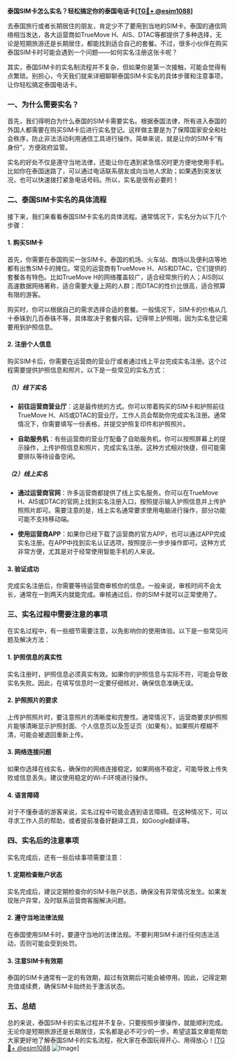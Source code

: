 **泰国SIM卡怎么实名？轻松搞定你的泰国电话卡[[TG💪+ @esim1088](https://t.me/s/esim1088)]**

去泰国旅行或者长期居住的朋友，肯定少不了要用到当地的SIM卡。泰国的通信网络相当发达，各大运营商如TrueMove H、AIS、DTAC等都提供了多种选择，无论是短期旅游还是长期居住，都能找到适合自己的套餐。不过，很多小伙伴在购买泰国SIM卡时可能会遇到一个问题——如何实名注册这张卡呢？

其实，泰国SIM卡的实名制流程并不复杂，但如果你是第一次接触，可能会觉得有点繁琐。别担心，今天我们就来详细聊聊泰国SIM卡实名的具体步骤和注意事项，让你轻松搞定泰国电话卡。

### 一、为什么需要实名？

首先，我们得明白为什么泰国的SIM卡需要实名。根据泰国法律，所有进入泰国的外国人都需要在购买SIM卡后进行实名登记。这样做主要是为了保障国家安全和社会秩序，防止非法活动利用通信工具进行操作。简单来说，就是让你的SIM卡“有身份”，方便政府监管。

实名的好处不仅是遵守当地法律，还能让你在遇到紧急情况时更方便地使用手机。比如你在泰国迷路了，可以通过电话联系朋友或向当地人求助；如果遇到突发状况，也可以快速拨打紧急电话号码。所以，实名是很有必要的！

### 二、泰国SIM卡实名的具体流程

接下来，我们来看看泰国SIM卡实名的具体流程。通常情况下，实名分为以下几个步骤：

#### 1. 购买SIM卡

首先，你需要在泰国购买一张SIM卡。泰国的机场、火车站、商场以及便利店等地都有出售SIM卡的摊位。常见的运营商有TrueMove H、AIS和DTAC，它们提供的套餐各有特色。比如TrueMove H的网络覆盖较广，适合经常旅行的人；AIS则以高速数据网络著称，适合需要大量上网的人群；而DTAC的性价比很高，适合预算有限的游客。

购买时，你可以根据自己的需求选择合适的套餐。一般情况下，SIM卡的价格从几十泰铢到几百泰铢不等，具体取决于套餐内容。记得带上护照哦，因为实名登记需要用到护照信息。

#### 2. 注册个人信息

购买SIM卡后，你需要在运营商的营业厅或者通过线上平台完成实名注册。这个过程需要提供护照信息和照片。以下是一些常见的实名方式：

##### （1）线下实名

- **前往运营商营业厅**：这是最传统的方式。你可以带着购买的SIM卡和护照前往TrueMove H、AIS或DTAC的营业厅。工作人员会帮助你完成实名注册。通常情况下，你需要填写一份表格，并提交护照复印件和护照照片。
  
- **自助服务机**：有些运营商的营业厅配备了自助服务机，你可以按照屏幕上的提示操作，上传护照信息和照片，完成实名注册。这种方式相对快捷，但可能需要排队等待设备空闲。

##### （2）线上实名

- **通过运营商官网**：许多运营商都提供了线上实名服务。你可以在TrueMove H、AIS或DTAC的官网上找到实名注册入口，按照提示输入护照信息并上传护照照片即可。需要注意的是，线上实名通常要求使用电脑进行操作，部分功能可能不支持移动端。

- **使用运营商APP**：如果你已经下载了运营商的官方APP，也可以通过APP完成实名注册。在APP中找到实名认证选项，按照提示一步步操作即可。这种方式非常方便，尤其是对于经常使用智能手机的人来说。

#### 3. 验证成功

完成实名注册后，你需要等待运营商审核你的信息。一般来说，审核时间不会太长，通常在一到两天内就能完成。审核通过后，你的SIM卡就可以正常使用了。

### 三、实名过程中需要注意的事项

在实名过程中，有一些细节需要注意，以免影响你的使用体验。以下是一些常见问题及解决方法：

#### 1. 护照信息的真实性

实名注册时，护照信息必须真实有效。如果你的护照信息与实际不符，可能会导致实名失败。因此，在填写信息时一定要仔细核对，确保信息准确无误。

#### 2. 护照照片的要求

上传护照照片时，要注意照片的清晰度和完整性。通常情况下，运营商要求护照照片能够清晰显示护照封面、个人信息页以及签证页（如果有）。如果照片模糊不清，可能会被退回重新上传。

#### 3. 网络连接问题

如果你选择在线实名，确保你的网络连接稳定。如果网络不稳定，可能导致上传失败或信息丢失。建议使用稳定的Wi-Fi环境进行操作。

#### 4. 语言障碍

对于不懂泰语的游客来说，实名过程中可能会遇到语言障碍。在这种情况下，可以寻求工作人员的帮助，或者提前准备好翻译工具，如Google翻译等。

### 四、实名后的注意事项

实名完成后，还有一些后续事项需要注意：

#### 1. 定期检查账户状态

实名完成后，建议定期检查你的SIM卡账户状态，确保没有异常情况发生。如果发现账户异常，及时联系运营商客服解决问题。

#### 2. 遵守当地法律法规

在泰国使用SIM卡时，要遵守当地的法律法规。不要利用SIM卡进行任何违法活动，否则可能会受到处罚。

#### 3. 注意SIM卡有效期

泰国的SIM卡通常有一定的有效期，超过有效期后可能会被停用。因此，记得定期充值或续费，确保SIM卡始终处于激活状态。

### 五、总结

总的来说，泰国SIM卡的实名过程并不复杂，只要按照步骤操作，就能顺利完成。无论你是短期旅游还是长期居住，实名都是必不可少的一步。希望这篇文章能帮助大家更好地了解泰国SIM卡的实名流程，祝大家在泰国玩得开心、用得放心！[[TG💪+ @esim1088](https://t.me/s/esim1088) ![Image](https://i.postimg.cc/4NQfJmqS/Snipaste-2025-05-13-00-14-12.png)]